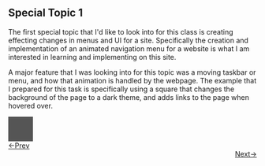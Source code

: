 ## Special Topic 1

The first special topic that I'd like to look into for this class is creating effecting changes in menus and UI for a site. Specifically the creation and implementation of an animated navigation menu for a website is what I am interested in learning and implementing on this site.


A major feature that I was looking into for this topic was a moving taskbar or menu, and how that animation is handled by the webpage. The example that I prepared for this task is specifically using a square that changes the background of the page to a dark theme, and adds links to the page when hovered over.

<style>
.square {
  height: 50px;
  width: 50px;
  background-color: #555;
  text-align: center;
}
.square: hover{
  background-color: #000;
}
</style>

<div class ="square"></div>

<div style="text-align: left"> <a href="/dp_4"> <-Prev </a> </div> <div style="text-align: right"> <a href="/st_2"> Next-> </a> </div>
